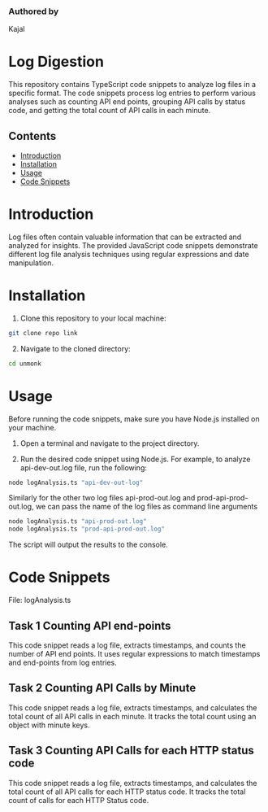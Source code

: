 ### Authored by 
Kajal 

# Log Digestion 
This repository contains TypeScript code snippets to analyze log files in a specific format. The code snippets process log entries to perform various analyses such as counting API end points, grouping API calls by status code, and getting the total count of API calls in each minute.

## Contents
- [Introduction](#introduction)
- [Installation](#installation)
- [Usage](#usage)
- [Code Snippets](#code-snippets)


# Introduction
Log files often contain valuable information that can be extracted and analyzed for insights. The provided JavaScript code snippets demonstrate different log file analysis techniques using regular expressions and date manipulation.

# Installation
1. Clone this repository to your local machine:

```bash
git clone repo link
```
2. Navigate to the cloned directory:

```bash
cd unmonk
```

# Usage
Before running the code snippets, make sure you have Node.js installed on your machine.

1. Open a terminal and navigate to the project directory.

2. Run the desired code snippet using Node.js. For example, to analyze api-dev-out.log file, run the following:
```bash
node logAnalysis.ts "api-dev-out-log"
```
Similarly for the other two log files api-prod-out.log and prod-api-prod-out.log, we can pass the name of the log files as command line arguments 
```bash
node logAnalysis.ts "api-prod-out.log"
node logAnalysis.ts "prod-api-prod-out.log"
```

The script will output the results to the console.

# Code Snippets

File: logAnalysis.ts

## Task 1  Counting API end-points

This code snippet reads a log file, extracts timestamps, and counts the number of API end points. It uses regular expressions to match timestamps and end-points from log entries.

## Task 2 Counting API Calls by Minute

This code snippet reads a log file, extracts timestamps, and calculates the total count of all API calls in each minute. It tracks the total count using an object with minute keys.

## Task 3 Counting API Calls for each HTTP status code

This code snippet reads a log file, extracts timestamps, and calculates the total count of all API calls for each HTTP status code. It tracks the total count of calls for each HTTP Status code.